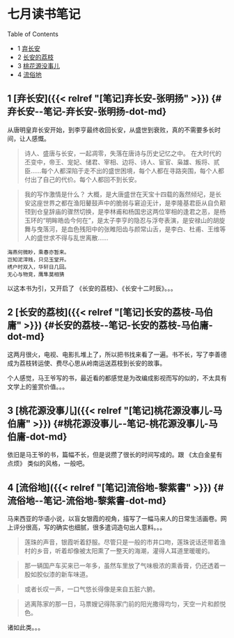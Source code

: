 # 七月读书笔记


<div class="ox-hugo-toc toc has-section-numbers">

<div class="heading">Table of Contents</div>

- <span class="section-num">1</span> [弃长安](#弃长安--笔记-弃长安-张明扬-dot-md)
- <span class="section-num">2</span> [长安的荔枝](#长安的荔枝--笔记-长安的荔枝-马伯庸-dot-md)
- <span class="section-num">3</span> [桃花源没事儿](#桃花源没事儿--笔记-桃花源没事儿-马伯庸-dot-md)
- <span class="section-num">4</span> [流俗地](#流俗地--笔记-流俗地-黎紫書-dot-md)

</div>
<!--endtoc-->



## <span class="section-num">1</span> [弃长安]({{< relref "[笔记]弃长安-张明扬" >}}) {#弃长安--笔记-弃长安-张明扬-dot-md}

从唐明皇弃长安开始，到李亨最终收回长安，从盛世到衰败，真的不需要多长时间，让人感慨。

> 诗人、盛唐与长安，一起凋零，失落在唐诗与历史记忆之中。 在大时代的丕变中，帝王、宠妃、储君、宰相、边将、诗人、宦官、枭雄、叛将、贰臣……每个人都深陷于走不出的盛世困境，每个人都在寻路突围，每个人都付出了自己的代价。每个人都回不到长安。

<!--quoteend-->

> 我的写作激情是什么？ 大概，是大唐盛世在天宝十四载的轰然倾圮，是长安这座世界之都在渔阳鼙鼓声中的脆弱与窘迫无计，是李隆基君臣从自负颟顸到仓皇辞庙的骤然切换，是李林甫和杨国忠这两位宰相的逢君之恶，是杨玉环的“明眸皓齿今何在”，是太子李亨的隐忍与浮夸表演，是安禄山的胡旋舞与曳落河，是血色残阳中的张睢阳齿与颜常山舌，是李白、杜甫、王维等人的盛世求不得与乱世离散……

```text
海燕何微眇，乘春亦暂来。
岂知泥滓贱，只见玉堂开。
绣户时双入，华轩日几回。
无心与物竞，鹰隼莫相猜
```

以这本书为引，又开启了 《长安的荔枝》、《长安十二时辰》。。。


## <span class="section-num">2</span> [长安的荔枝]({{< relref "[笔记]长安的荔枝-马伯庸" >}}) {#长安的荔枝--笔记-长安的荔枝-马伯庸-dot-md}

这两月很火，电视、电影扎堆上了，所以把书找来看了一遍。书不长，写了李善德成为荔枝转运使、费尽心思从岭南运送荔枝到长安的故事。

个人感觉，马王爷写的书，最近看的都感觉是为改编成影视而写的似的，不太具有文学上的鉴赏价值。。。


## <span class="section-num">3</span> [桃花源没事儿]({{< relref "[笔记]桃花源没事儿-马伯庸" >}}) {#桃花源没事儿--笔记-桃花源没事儿-马伯庸-dot-md}

依旧是马王爷的书，篇幅不长，但是说攒了很长的时间写成的。跟 《太白金星有点烦》 类似的风格，一般吧。


## <span class="section-num">4</span> [流俗地]({{< relref "[笔记]流俗地-黎紫書" >}}) {#流俗地--笔记-流俗地-黎紫書-dot-md}

马来西亚的华语小说，以盲女银霞的视角，描写了一幅马来人的日常生活画卷。网上评分很高，写的确实也细腻，很多遣词造句出人意料。。。

> 莲珠的声音，银霞听着舒服。尽管只是一般的市井口吻，莲珠说话还带着渔村的乡音，听着却像被太阳熏了一整天的海潮，灌得人耳道里暖暖的。

<!--quoteend-->

> 那一辆国产车买来已一年多，虽然车里放了气味极浓的熏香膏，仍还透着一股如胶似漆的新车味道。

<!--quoteend-->

> 或者长叹一声，一口气悠长得像是来自五脏六腑。

<!--quoteend-->

> 逃离陈家的那一日，马票嫂记得陈家门前的阳光撒得均匀，天空一片和颜悦色。

诸如此类。。。

